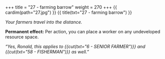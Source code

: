 +++
title = "27 - farming barrow"
weight = 270
+++
{{ cardim(path="27.jpg") }}
{{ title(txt="27 - farming barrow") }}

*Your farmers travel into the distance.*

**Permanent effect:** Per action, you can place a worker on any undeveloped
resource space.

*“Yes, Ronald, this applies to {{cut(txt="6 - SENIOR FARMER")}} and {{cut(txt="58 - FISHERMAN")}} as well.”*
